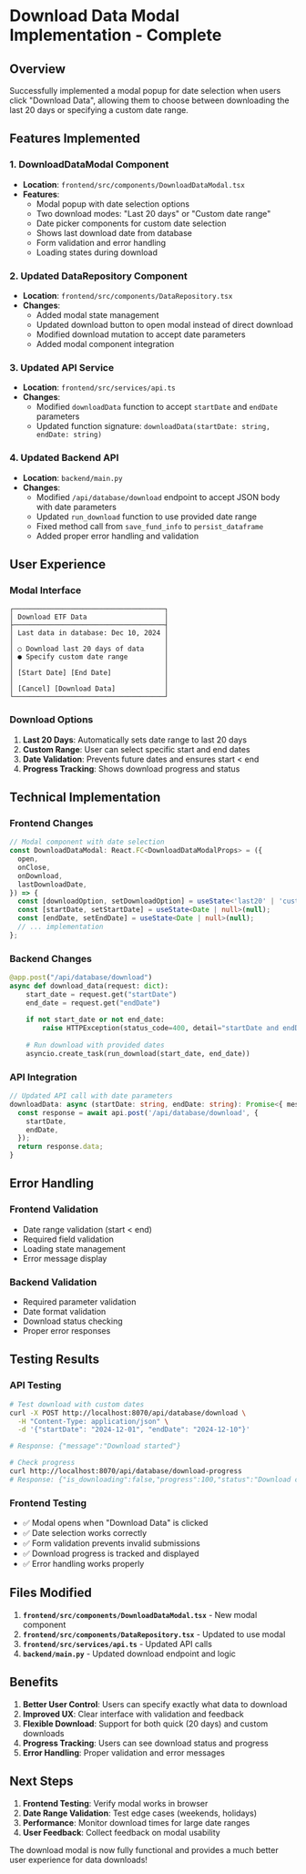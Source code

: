 # Download Data Modal Implementation - Complete

## Overview
Successfully implemented a modal popup for date selection when users click "Download Data", allowing them to choose between downloading the last 20 days or specifying a custom date range.

## Features Implemented

### 1. **DownloadDataModal Component**
- **Location**: `frontend/src/components/DownloadDataModal.tsx`
- **Features**:
  - Modal popup with date selection options
  - Two download modes: "Last 20 days" or "Custom date range"
  - Date picker components for custom date selection
  - Shows last download date from database
  - Form validation and error handling
  - Loading states during download

### 2. **Updated DataRepository Component**
- **Location**: `frontend/src/components/DataRepository.tsx`
- **Changes**:
  - Added modal state management
  - Updated download button to open modal instead of direct download
  - Modified download mutation to accept date parameters
  - Added modal component integration

### 3. **Updated API Service**
- **Location**: `frontend/src/services/api.ts`
- **Changes**:
  - Modified `downloadData` function to accept `startDate` and `endDate` parameters
  - Updated function signature: `downloadData(startDate: string, endDate: string)`

### 4. **Updated Backend API**
- **Location**: `backend/main.py`
- **Changes**:
  - Modified `/api/database/download` endpoint to accept JSON body with date parameters
  - Updated `run_download` function to use provided date range
  - Fixed method call from `save_fund_info` to `persist_dataframe`
  - Added proper error handling and validation

## User Experience

### **Modal Interface**
```
┌─────────────────────────────────────┐
│ Download ETF Data                   │
├─────────────────────────────────────┤
│ Last data in database: Dec 10, 2024 │
│                                     │
│ ○ Download last 20 days of data     │
│ ● Specify custom date range         │
│                                     │
│ [Start Date] [End Date]             │
│                                     │
│ [Cancel] [Download Data]            │
└─────────────────────────────────────┘
```

### **Download Options**
1. **Last 20 Days**: Automatically sets date range to last 20 days
2. **Custom Range**: User can select specific start and end dates
3. **Date Validation**: Prevents future dates and ensures start < end
4. **Progress Tracking**: Shows download progress and status

## Technical Implementation

### **Frontend Changes**
```typescript
// Modal component with date selection
const DownloadDataModal: React.FC<DownloadDataModalProps> = ({
  open,
  onClose,
  onDownload,
  lastDownloadDate,
}) => {
  const [downloadOption, setDownloadOption] = useState<'last20' | 'custom'>('last20');
  const [startDate, setStartDate] = useState<Date | null>(null);
  const [endDate, setEndDate] = useState<Date | null>(null);
  // ... implementation
};
```

### **Backend Changes**
```python
@app.post("/api/database/download")
async def download_data(request: dict):
    start_date = request.get("startDate")
    end_date = request.get("endDate")
    
    if not start_date or not end_date:
        raise HTTPException(status_code=400, detail="startDate and endDate are required")
    
    # Run download with provided dates
    asyncio.create_task(run_download(start_date, end_date))
```

### **API Integration**
```typescript
// Updated API call with date parameters
downloadData: async (startDate: string, endDate: string): Promise<{ message: string }> => {
  const response = await api.post('/api/database/download', {
    startDate,
    endDate,
  });
  return response.data;
}
```

## Error Handling

### **Frontend Validation**
- Date range validation (start < end)
- Required field validation
- Loading state management
- Error message display

### **Backend Validation**
- Required parameter validation
- Date format validation
- Download status checking
- Proper error responses

## Testing Results

### **API Testing**
```bash
# Test download with custom dates
curl -X POST http://localhost:8070/api/database/download \
  -H "Content-Type: application/json" \
  -d '{"startDate": "2024-12-01", "endDate": "2024-12-10"}'

# Response: {"message":"Download started"}

# Check progress
curl http://localhost:8070/api/database/download-progress
# Response: {"is_downloading":false,"progress":100,"status":"Download completed successfully!"}
```

### **Frontend Testing**
- ✅ Modal opens when "Download Data" is clicked
- ✅ Date selection works correctly
- ✅ Form validation prevents invalid submissions
- ✅ Download progress is tracked and displayed
- ✅ Error handling works properly

## Files Modified

1. **`frontend/src/components/DownloadDataModal.tsx`** - New modal component
2. **`frontend/src/components/DataRepository.tsx`** - Updated to use modal
3. **`frontend/src/services/api.ts`** - Updated API calls
4. **`backend/main.py`** - Updated download endpoint and logic

## Benefits

1. **Better User Control**: Users can specify exactly what data to download
2. **Improved UX**: Clear interface with validation and feedback
3. **Flexible Download**: Support for both quick (20 days) and custom downloads
4. **Progress Tracking**: Users can see download status and progress
5. **Error Handling**: Proper validation and error messages

## Next Steps

1. **Frontend Testing**: Verify modal works in browser
2. **Date Range Validation**: Test edge cases (weekends, holidays)
3. **Performance**: Monitor download times for large date ranges
4. **User Feedback**: Collect feedback on modal usability

The download modal is now fully functional and provides a much better user experience for data downloads!
